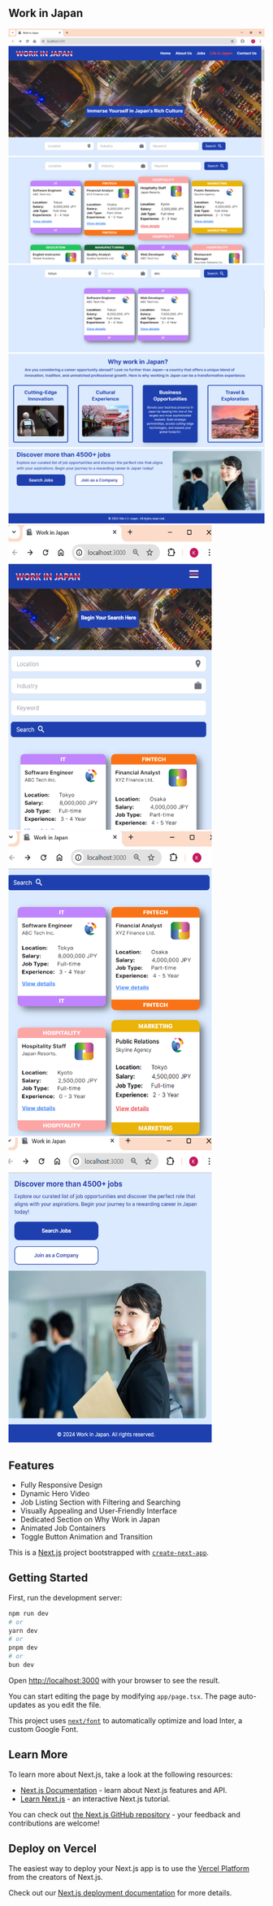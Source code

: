 ## Work in Japan

![Navbar and hero video](public/Output/img1.png)
![Job listing and filtering](public/Output/img2.png)
![Job listing and filtering](public/Output/img3.png)
![Work benefits in Japan](public/Output/img4.png)
![Explore more jobs](public/Output/img5.png)
<img src="public/Output/img6.png" alt="Responsive Navbar and hero video" width="400" height="600" />
<img src="public/Output/img7.png" alt="Responsive job listing and filtering" width="400" height="600" />
<img src="public/Output/img8.png" alt="Responsive footer" width="400" height="600" />


## Features
- Fully Responsive Design
- Dynamic Hero Video
- Job Listing Section with Filtering and Searching
- Visually Appealing and User-Friendly Interface
- Dedicated Section on Why Work in Japan
- Animated Job Containers
- Toggle Button Animation and Transition

This is a [Next.js](https://nextjs.org/) project bootstrapped with [`create-next-app`](https://github.com/vercel/next.js/tree/canary/packages/create-next-app).

## Getting Started

First, run the development server:

```bash
npm run dev
# or
yarn dev
# or
pnpm dev
# or
bun dev
```

Open [http://localhost:3000](http://localhost:3000) with your browser to see the result.

You can start editing the page by modifying `app/page.tsx`. The page auto-updates as you edit the file.

This project uses [`next/font`](https://nextjs.org/docs/basic-features/font-optimization) to automatically optimize and load Inter, a custom Google Font.

## Learn More

To learn more about Next.js, take a look at the following resources:

- [Next.js Documentation](https://nextjs.org/docs) - learn about Next.js features and API.
- [Learn Next.js](https://nextjs.org/learn) - an interactive Next.js tutorial.

You can check out [the Next.js GitHub repository](https://github.com/vercel/next.js/) - your feedback and contributions are welcome!

## Deploy on Vercel

The easiest way to deploy your Next.js app is to use the [Vercel Platform](https://vercel.com/new?utm_medium=default-template&filter=next.js&utm_source=create-next-app&utm_campaign=create-next-app-readme) from the creators of Next.js.

Check out our [Next.js deployment documentation](https://nextjs.org/docs/deployment) for more details.
